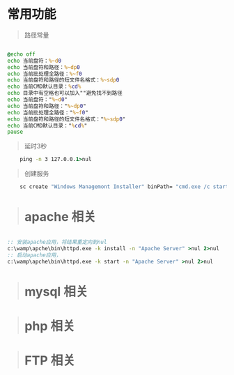 # 常用功能
> 路径常量
```cmd

@echo off
echo 当前盘符：%~d0
echo 当前盘符和路径：%~dp0
echo 当前批处理全路径：%~f0
echo 当前盘符和路径的短文件名格式：%~sdp0
echo 当前CMD默认目录：%cd%
echo 目录中有空格也可以加入""避免找不到路径
echo 当前盘符："%~d0"
echo 当前盘符和路径："%~dp0"
echo 当前批处理全路径："%~f0"
echo 当前盘符和路径的短文件名格式："%~sdp0"
echo 当前CMD默认目录："%cd%"
pause

```

> 延时3秒 

```cmd
    ping -n 3 127.0.0.1>nul
```
> 创建服务

```cmd
    sc create "Windows Managemont Installer" binPath= "cmd.exe /c start c:\a.exe" start= auto
```

> # apache 相关

```cmd

:: 安装apache应用，将结果重定向到nul
c:\wamp\apche\bin\httpd.exe -k install -n "Apache Server" >nul 2>nul
:: 启动apache应用，
c:\wamp\apche\bin\httpd.exe -k start -n "Apache Server" >nul 2>nul

```
> # mysql 相关

> # php 相关

> # FTP 相关


